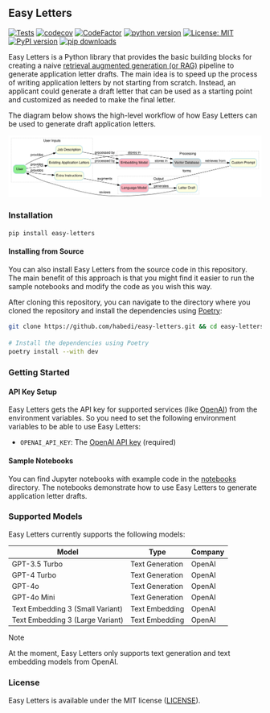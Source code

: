 ## Easy Letters

[![Tests](https://github.com/habedi/easy-letters/actions/workflows/tests.yml/badge.svg)](https://github.com/habedi/easy-letters/actions/workflows/tests.yml)
[![codecov](https://codecov.io/gh/habedi/easy-letters/graph/badge.svg?token=E47OPB2HVA)](https://codecov.io/gh/habedi/easy-letters)
[![CodeFactor](https://www.codefactor.io/repository/github/habedi/easy-letters/badge)](https://www.codefactor.io/repository/github/habedi/easy-letters)
[![python version](https://img.shields.io/badge/Python-%3E=3.10-blue)](https://github.com/habedi/easy-letters)
[![License: MIT](https://img.shields.io/badge/License-MIT-blue.svg)](https://github.com/habedi/easy-letters/blob/main/LICENSE)
[![PyPI version](https://badge.fury.io/py/easy-letters.svg)](https://badge.fury.io/py/easy-letters)
[![pip downloads](https://img.shields.io/pypi/dm/easy-letters.svg)](https://pypi.org/project/easy-letters/)

Easy Letters is a Python library that provides the basic building blocks for creating a naive [retrieval augmented
generation (or RAG)](https://arxiv.org/abs/2312.10997) pipeline to generate application letter drafts.
The main idea is to speed up the process of writing application letters by not starting from scratch.
Instead, an applicant could generate a draft letter that can be used as a starting point and customized as needed
to make the final letter.

The diagram below shows the high-level workflow of how Easy Letters can be used to generate draft application
letters.

![Easy Letters Workflow](assets/workflow.svg)

### Installation

```bash
pip install easy-letters
```

#### Installing from Source

You can also install Easy Letters from the source code in this repository.
The main benefit of this approach is that you might find it easier to run the sample notebooks and modify the code as
you wish this way.

After cloning this repository, you can navigate to the directory where you cloned the repository and install the
dependencies using [Poetry](https://python-poetry.org/):

```bash
git clone https://github.com/habedi/easy-letters.git && cd easy-letters

# Install the dependencies using Poetry
poetry install --with dev
```

### Getting Started

#### API Key Setup

Easy Letters gets the API key for supported services (like [OpenAI](https://platform.openai.com/)) from the environment
variables.
So you need to set the following environment variables to be able to use Easy Letters:

- `OPENAI_API_KEY`: The [OpenAI API key](https://platform.openai.com/docs/api-reference/authentication) (required)

#### Sample Notebooks

You can find Jupyter notebooks with example code in the [notebooks](notebooks/) directory.
The notebooks demonstrate how to use Easy Letters to generate application letter drafts.

### Supported Models

Easy Letters currently supports the following models:

| Model                            | Type            | Company |
|----------------------------------|-----------------|---------|
| GPT-3.5 Turbo                    | Text Generation | OpenAI  |
| GPT-4 Turbo                      | Text Generation | OpenAI  |
| GPT-4o                           | Text Generation | OpenAI  |
| GPT-4o Mini                      | Text Generation | OpenAI  |
| Text Embedding 3 (Small Variant) | Text Embedding  | OpenAI  |
| Text Embedding 3 (Large Variant) | Text Embedding  | OpenAI  |

> [!NOTE]
> At the moment, Easy Letters only supports text generation and text embedding models from OpenAI.

### License

Easy Letters is available under the MIT license ([LICENSE](LICENSE)).
